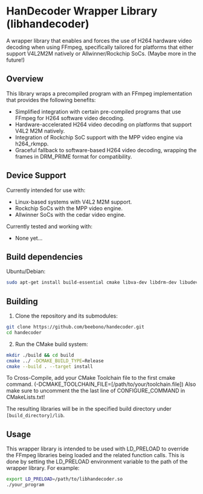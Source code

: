 # HanDecoder Wrapper Library (libhandecoder)

A wrapper library that enables and forces the use of H264 hardware video decoding when using FFmpeg, specifically tailored for platforms that either support V4L2M2M natively or Allwinner/Rockchip SoCs. (Maybe more in the future!)

## Overview

This library wraps a precompiled program with an FFmpeg implementation that provides the following benefits:

- Simplified integration with certain pre-compiled programs that use FFmpeg for H264 software video decoding.
- Hardware-accelerated H264 video decoding on platforms that support V4L2 M2M natively.
- Integration of Rockchip SoC support with the MPP video engine via h264_rkmpp.
- Graceful fallback to software-based H264 video decoding, wrapping the frames in DRM_PRIME format for compatibility.

## Device Support

Currently intended for use with:
- Linux-based systems with V4L2 M2M support.
- Rockchip SoCs with the MPP video engine.
- Allwinner SoCs with the cedar video engine.

Currently tested and working with:
- None yet...

## Build dependencies

Ubuntu/Debian:
```bash
sudo apt-get install build-essential cmake libva-dev libdrm-dev libudev-dev
```

## Building

1. Clone the repository and its submodules:

```bash
git clone https://github.com/beebono/handecoder.git
cd handecoder
```

2. Run the CMake build system:

```bash
mkdir ./build && cd build
cmake ../ -DCMAKE_BUILD_TYPE=Release
cmake --build . --target install
```

To Cross-Compile, add your CMake Toolchain file to the first cmake command. (-DCMAKE_TOOLCHAIN_FILE=[/path/to/your/toolchain.file])
    Also make sure to uncomment the the last line of CONFIGURE_COMMAND in CMakeLists.txt!

The resulting libraries will be in the specified build directory under `[build_directory]/lib`.

## Usage

This wrapper library is intended to be used with LD_PRELOAD to override the FFmpeg libraries being loaded and the related function calls. This is done by setting the LD_PRELOAD environment variable to the path of the wrapper library. For example:

```bash
export LD_PRELOAD=/path/to/libhandecoder.so
./your_program
```